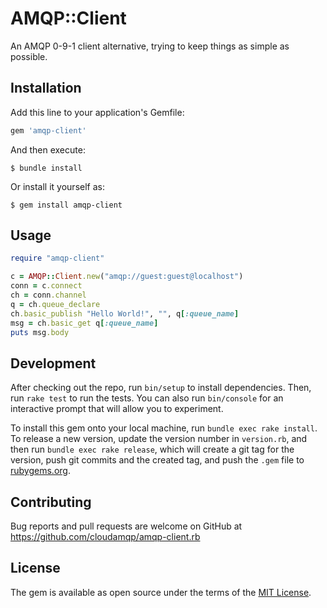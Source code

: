 # AMQP::Client

An AMQP 0-9-1 client alternative, trying to keep things as simple as possible.

## Installation

Add this line to your application's Gemfile:

```ruby
gem 'amqp-client'
```

And then execute:

    $ bundle install

Or install it yourself as:

    $ gem install amqp-client

## Usage

```ruby
require "amqp-client"

c = AMQP::Client.new("amqp://guest:guest@localhost")
conn = c.connect
ch = conn.channel
q = ch.queue_declare
ch.basic_publish "Hello World!", "", q[:queue_name]
msg = ch.basic_get q[:queue_name]
puts msg.body
```

## Development

After checking out the repo, run `bin/setup` to install dependencies. Then, run `rake test` to run the tests. You can also run `bin/console` for an interactive prompt that will allow you to experiment.

To install this gem onto your local machine, run `bundle exec rake install`. To release a new version, update the version number in `version.rb`, and then run `bundle exec rake release`, which will create a git tag for the version, push git commits and the created tag, and push the `.gem` file to [rubygems.org](https://rubygems.org).

## Contributing

Bug reports and pull requests are welcome on GitHub at https://github.com/cloudamqp/amqp-client.rb

## License

The gem is available as open source under the terms of the [MIT License](https://opensource.org/licenses/MIT).
